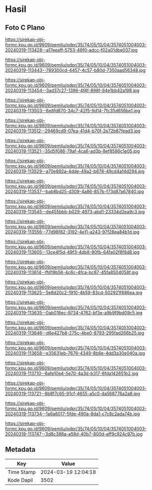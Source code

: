 # Hasil

## Foto C Plano

https://sirekap-obj-formc.kpu.go.id/9609/pemilu/pdpr/35/74/05/10/04/3574051004003-20240319-113428--a17eeaff-5753-48f0-adcc-f02a01dbe037.jpg

https://sirekap-obj-formc.kpu.go.id/9609/pemilu/pdpr/35/74/05/10/04/3574051004003-20240319-113443--789300cd-4457-4c57-b80d-7350aad56348.jpg

https://sirekap-obj-formc.kpu.go.id/9609/pemilu/pdpr/35/74/05/10/04/3574051004003-20240319-113454--3ad37c27-1396-4f4f-898f-94e1bb42a198.jpg

https://sirekap-obj-formc.kpu.go.id/9609/pemilu/pdpr/35/74/05/10/04/3574051004003-20240319-113503--6e8fd870-34c7-42f5-9d14-7fc35d656be1.jpg

https://sirekap-obj-formc.kpu.go.id/9609/pemilu/pdpr/35/74/05/10/04/3574051004003-20240319-113512--29469cd9-07ea-41d4-b70f-2e72b87fead3.jpg

https://sirekap-obj-formc.kpu.go.id/9609/pemilu/pdpr/35/74/05/10/04/3574051004003-20240319-113521--35d5f086-79af-4ca6-ad3b-8ef8586c1e05.jpg

https://sirekap-obj-formc.kpu.go.id/9609/pemilu/pdpr/35/74/05/10/04/3574051004003-20240319-113529--a70e892a-4dde-49a2-b678-49cd4a14d294.jpg

https://sirekap-obj-formc.kpu.go.id/9609/pemilu/pdpr/35/74/05/10/04/3574051004003-20240319-113537--bab8bd25-d309-4a86-857b-f73d87a67840.jpg

https://sirekap-obj-formc.kpu.go.id/9609/pemilu/pdpr/35/74/05/10/04/3574051004003-20240319-113545--de455bbb-b029-4973-abd1-23334d2ea9c3.jpg

https://sirekap-obj-formc.kpu.go.id/9609/pemilu/pdpr/35/74/05/10/04/3574051004003-20240319-113556--77d96f82-3192-4e11-a243-97f28ea84b1d.jpg

https://sirekap-obj-formc.kpu.go.id/9609/pemilu/pdpr/35/74/05/10/04/3574051004003-20240319-113605--13ce4f5d-49f3-4db8-90fb-64fa02f8f8d8.jpg

https://sirekap-obj-formc.kpu.go.id/9609/pemilu/pdpr/35/74/05/10/04/3574051004003-20240319-113614--ffd19b56-4c6c-4fca-bc87-45fa8504058f.jpg

https://sirekap-obj-formc.kpu.go.id/9609/pemilu/pdpr/35/74/05/10/04/3574051004003-20240319-113625--5e8d20c2-1910-4b59-83cd-502921f686ea.jpg

https://sirekap-obj-formc.kpu.go.id/9609/pemilu/pdpr/35/74/05/10/04/3574051004003-20240319-113635--0ab018ec-9734-4762-bf3e-a9b9f9bd09c5.jpg

https://sirekap-obj-formc.kpu.go.id/9609/pemilu/pdpr/35/74/05/10/04/3574051004003-20240319-113646--d6e427b8-275c-4be0-8793-295fad266b25.jpg

https://sirekap-obj-formc.kpu.go.id/9609/pemilu/pdpr/35/74/05/10/04/3574051004003-20240319-113658--e35631eb-7676-4349-8b6e-4dd3a30e040a.jpg

https://sirekap-obj-formc.kpu.go.id/9609/pemilu/pdpr/35/74/05/10/04/3574051004003-20240319-113710--6afe10e4-5e70-4a3d-b317-8fda142651b2.jpg

https://sirekap-obj-formc.kpu.go.id/9609/pemilu/pdpr/35/74/05/10/04/3574051004003-20240319-113721--8b8f7c65-91cf-4655-a5c0-da568776a2a8.jpg

https://sirekap-obj-formc.kpu.go.id/9609/pemilu/pdpr/35/74/05/10/04/3574051004003-20240319-113734--1a6a6017-5fde-490a-9da1-c7c8c2ada74b.jpg

https://sirekap-obj-formc.kpu.go.id/9609/pemilu/pdpr/35/74/05/10/04/3574051004003-20240319-113747--3d8c386a-a58d-40b7-800d-aff9c924c97b.jpg


## Metadata

| Key        | Value               |
| ---------- | ------------------- |
| Time Stamp | 2024-03-19 12:04:18 |
| Kode Dapil | 3502                |



